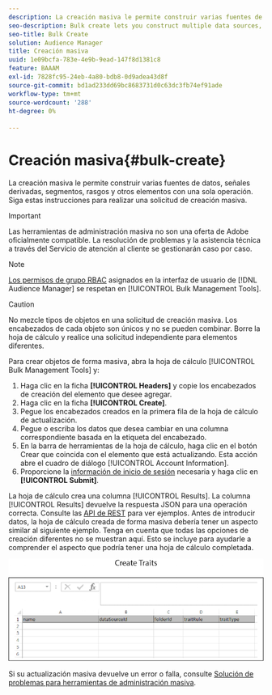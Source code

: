 ```yaml
---
description: La creación masiva le permite construir varias fuentes de datos, señales derivadas, segmentos, rasgos y otros elementos con una sola operación. Siga estas instrucciones para realizar una solicitud de creación masiva.
seo-description: Bulk create lets you construct multiple data sources, derived signals, segments, traits, and other items with a single operation. Follow these instructions to make a bulk creation request.
seo-title: Bulk Create
solution: Audience Manager
title: Creación masiva
uuid: 1e09bcfa-783e-4e9b-9ead-147f8d1381c8
feature: BAAAM
exl-id: 7828fc95-24eb-4a80-bdb8-0d9adea43d8f
source-git-commit: bd1ad233dd69bc8683731d0c63dc3fb74ef91ade
workflow-type: tm+mt
source-wordcount: '288'
ht-degree: 0%

---
```


# Creación masiva{#bulk-create}

La creación masiva le permite construir varias fuentes de datos, señales derivadas, segmentos, rasgos y otros elementos con una sola operación. Siga estas instrucciones para realizar una solicitud de creación masiva.

>[!IMPORTANT]
>
>Las herramientas de administración masiva no son una oferta de Adobe oficialmente compatible. La resolución de problemas y la asistencia técnica a través del Servicio de atención al cliente se gestionarán caso por caso.

<!-- 

t_bulk_create.xml

 -->

>[!NOTE]
>
>[Los permisos de grupo RBAC](../../features/administration/administration-overview.md) asignados en la interfaz de usuario de [!DNL Audience Manager] se respetan en [!UICONTROL Bulk Management Tools].

>[!CAUTION]
>
>No mezcle tipos de objetos en una solicitud de creación masiva. Los encabezados de cada objeto son únicos y no se pueden combinar. Borre la hoja de cálculo y realice una solicitud independiente para elementos diferentes.

Para crear objetos de forma masiva, abra la hoja de cálculo [!UICONTROL Bulk Management Tools] y:

1. Haga clic en la ficha **[!UICONTROL Headers]** y copie los encabezados de creación del elemento que desee agregar.
2. Haga clic en la ficha **[!UICONTROL Create]**.
3. Pegue los encabezados creados en la primera fila de la hoja de cálculo de actualización.
4. Pegue o escriba los datos que desea cambiar en una columna correspondiente basada en la etiqueta del encabezado.
5. En la barra de herramientas de la hoja de cálculo, haga clic en el botón Crear que coincida con el elemento que está actualizando.
Esta acción abre el cuadro de diálogo [!UICONTROL Account Information].
6. Proporcione la [información de inicio de sesión](../../reference/bulk-management-tools/bulk-management-intro.md#auth-reqs) necesaria y haga clic en **[!UICONTROL Submit]**.

La hoja de cálculo crea una columna [!UICONTROL Results]. La columna [!UICONTROL Results] devuelve la respuesta JSON para una operación correcta. Consulte las [API de REST](../../api/rest-api-main/rest-api-main.md) para ver ejemplos. Antes de introducir datos, la hoja de cálculo creada de forma masiva debería tener un aspecto similar al siguiente ejemplo. Tenga en cuenta que todas las opciones de creación diferentes no se muestran aquí. Esto se incluye para ayudarle a comprender el aspecto que podría tener una hoja de cálculo completada.

![](assets/cretetraits.png)

Si su actualización masiva devuelve un error o falla, consulte [Solución de problemas para herramientas de administración masiva](../../reference/bulk-management-tools/bulk-troubleshooting.md).
